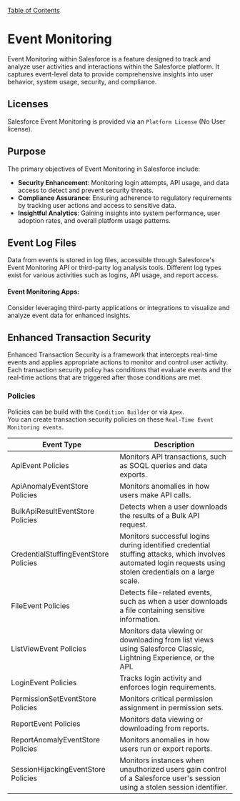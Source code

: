 [Table of Contents](../Documentation.md)

# Event Monitoring

Event Monitoring within Salesforce is a feature designed to track and analyze user activities and interactions within the Salesforce platform. It captures event-level data to provide comprehensive insights into user behavior, system usage, security, and compliance.

## Licenses
Salesforce Event Monitoring is provided via an `Platform License` (No User license).

## Purpose
The primary objectives of Event Monitoring in Salesforce include:

- **Security Enhancement**: Monitoring login attempts, API usage, and data access to detect and prevent security threats.
- **Compliance Assurance**: Ensuring adherence to regulatory requirements by tracking user actions and access to sensitive data.
- **Insightful Analytics**: Gaining insights into system performance, user adoption rates, and overall platform usage patterns.


## Event Log Files

Data from events is stored in log files, accessible through Salesforce's Event Monitoring API or third-party log analysis tools. Different log types exist for various activities such as logins, API usage, and report access.

#### Event Monitoring Apps:

Consider leveraging third-party applications or integrations to visualize and analyze event data for enhanced insights.

## Enhanced Transaction Security

Enhanced Transaction Security is a framework that intercepts real-time events and applies appropriate actions to monitor and control user activity.\
Each transaction security policy has conditions that evaluate events and the real-time actions that are triggered after those conditions are met.

### Policies
Policies can be build with the `Condition Builder` or via `Apex`.\
You can create transaction security policies on these `Real-Time Event Monitoring events`.

| Event Type| Description|
|-----------|------------|
| ApiEvent Policies| Monitors API transactions, such as SOQL queries and data exports.|
| ApiAnomalyEventStore Policies| Monitors anomalies in how users make API calls.|
| BulkApiResultEventStore Policies| Detects when a user downloads the results of a Bulk API request.|
| CredentialStuffingEventStore Policies| Monitors successful logins during identified credential stuffing attacks, which involves automated login requests using stolen credentials on a large scale.|
| FileEvent Policies| Detects file-related events, such as when a user downloads a file containing sensitive information.|
| ListViewEvent Policies| Monitors data viewing or downloading from list views using Salesforce Classic, Lightning Experience, or the API.|
| LoginEvent Policies| Tracks login activity and enforces login requirements.|
| PermissionSetEventStore Policies| Monitors critical permission assignment in permission sets.|
| ReportEvent Policies| Monitors data viewing or downloading from reports.|
| ReportAnomalyEventStore Policies| Monitors anomalies in how users run or export reports.|
| SessionHijackingEventStore Policies | Monitors instances when unauthorized users gain control of a Salesforce user's session using a stolen session identifier.|




